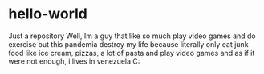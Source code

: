 # hello-world
Just a repository
Well, Im a guy that like so much play video games and do exercise but this pandemia destroy my life because literally only eat junk food like ice cream, pizzas, a lot of pasta and play video games and as if it were not enough, i lives in venezuela C:
